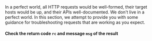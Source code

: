 In a perfect world, all HTTP requests would be well-formed, their target hosts would be up, and their APIs well-documented.  We don't live in a perfect world. In this section, we attempt to provide you with some guidance for troubleshooting requests that are working as you expect.

#### Check the return code `rc` and message `msg` of the result